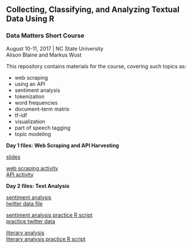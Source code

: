 ## Collecting, Classifying, and Analyzing Textual Data Using R 
### Data Matters Short Course
August 10-11, 2017 | NC State University  
Alison Blaine and Markus Wust

This repository contains materials for the course, covering such topics as:

* web scraping
* using an API
* sentiment analysis
* tokenization
* word frequencies
* document-term matrix
* tf-idf
* visualization
* part of speech tagging
* topic modeling


**Day 1 files: Web Scraping and API Harvesting**  

[slides](slides.pdf)  

[web scraping activity](web_scraping.R)    
[API activity](json_api.R)  


**Day 2 files: Text Analysis**  

[sentiment analysis](sentiment.R)  
[twitter data file](weather-tweets.csv)  

[sentiment analysis practice R script](practice1.R)  
[practice twitter data](school.csv)  

[literary analysis](stoker.R)  
[literary analysis practice R script](practice2.R)

